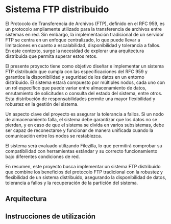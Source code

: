 # Sistema FTP distribuido

El Protocolo de Transferencia de Archivos (FTP), definido en el RFC 959, es un protocolo ampliamente utilizado para la transferencia de archivos entre sistemas en red. Sin embargo, la implementación tradicional de un servidor FTP se centra en un enfoque centralizado, lo que puede llevar a limitaciones en cuanto a escalabilidad, disponibilidad y tolerancia a fallos. En este contexto, surge la necesidad de explorar una arquitectura distribuida que permita superar estos retos.

El presente proyecto tiene como objetivo diseñar e implementar un sistema FTP distribuido que cumpla con las especificaciones del RFC 959 y garantice la disponibilidad y seguridad de los datos en un entorno distribuido. El sistema estará compuesto por múltiples nodos, cada uno con un rol específico que puede variar entre almacenamiento de datos, enrutamiento de solicitudes o consulta del estado del sistema, entre otros. Esta distribución de responsabilidades permite una mayor flexibilidad y robustez en la gestión del sistema.

Un aspecto clave del proyecto es asegurar la tolerancia a fallos. Si un nodo de almacenamiento falla, el sistema debe garantizar que los datos no se pierdan, y en caso de que el sistema se divida en varios subsistemas, debe ser capaz de reconectarse y funcionar de manera unificada cuando la comunicación entre los nodos se restablezca.

El sistema será evaluado utilizando Filezilla, lo que permitirá comprobar su compatibilidad con herramientas estándar y su correcto funcionamiento bajo diferentes condiciones de red.

En resumen, este proyecto busca implementar un sistema FTP distribuido que combine los beneficios del protocolo FTP tradicional con la robustez y flexibilidad de un sistema distribuido, asegurando la disponibilidad de datos, tolerancia a fallos y la recuperación de la partición del sistema.

## Arquitectura

## Instrucciones de utilización
